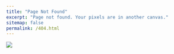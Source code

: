 ```yaml
---
title: "Page Not Found"
excerpt: "Page not found. Your pixels are in another canvas."
sitemap: false
permalink: /404.html
---
```


![](http://yoonbumtae.com/wp-content/uploads/2022/10/1_hFwwQAW45673VGKrMPE2qQ-768x576.png)